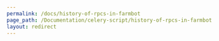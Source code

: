 ```yaml
---
permalink: /docs/history-of-rpcs-in-farmbot
page_path: /Documentation/celery-script/history-of-rpcs-in-farmbot
layout: redirect
---
```

